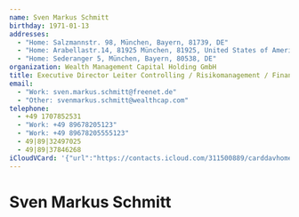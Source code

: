 ```yaml
---
name: Sven Markus Schmitt
birthday: 1971-01-13
addresses:
  - "Home: Salzmannstr. 98, München, Bayern, 81739, DE"
  - "Home: Arabellastr.14, 81925 München, 81925, United States of Americ"
  - "Home: Sederanger 5, München, Bayern, 80538, DE"
organization: Wealth Management Capital Holding GmbH
title: Executive Director Leiter Controlling / Risikomanagement / Finanzierung
email:
  - "Work: sven.markus.schmitt@freenet.de"
  - "Other: svenmarkus.schmitt@wealthcap.com"
telephone:
  - +49 1707852531
  - "Work: +49 89678205123"
  - "Work: +49 89678205555123"
  - 49|89|32497025
  - 49|89|37846268
iCloudVCard: '{"url":"https://contacts.icloud.com/311500889/carddavhome/card/61E50FFD-A15C-4A67-9FA0-47A34B143680.vcf","etag":"\"kmfhajkh\"","data":"BEGIN:VCARD\r\nVERSION:3.0\r\nFN:\r\nN:Schmitt;Sven;Markus;;\r\nUID:BFD17CD7-61BC-4858-8D94-CE2FBAE0650C\r\nBDAY;VALUE=date:1971-01-13\r\nADR;TYPE=HOME:;;Salzmannstr. 98;München;Bayern;81739;DE;\r\nADR;TYPE=HOME:;;Arabellastr.14;81925 München;81925;;United States of Americ\r\n ;\r\nADR;TYPE=HOME:;;Sederanger 5;München;Bayern;80538;DE;\r\nWP1.X-ABLABEL:Home\r\nWP2.X-ABLABEL:Home\r\nWP3.X-ABLABEL:Work\r\nWP4.X-ABLABEL:Work\r\nWP5.X-ABLABEL:Home\r\nPRODID:ez-vcard 0.9.13-fc\r\nREV:2025-04-03T22:05:36Z\r\nORG:Wealth Management Capital Holding GmbH;\r\nTITLE:Executive Director Leiter Controlling / Risikomanagement / Finanzieru\r\n ng\r\nEMAIL;TYPE=WORK:sven.markus.schmitt@freenet.de\r\nEMAIL;TYPE=OTHER:svenmarkus.schmitt@wealthcap.com\r\nPHOTO;VALUE=uri:https://gateway.icloud.com/contacts/311500889/ck/card/bb9a3\r\n 7836f6b56a7e1bf54367f0a11fb\r\nTEL;TYPE=CELL:+49 1707852531\r\nTEL;TYPE=WORK:+49 89678205123\r\nTEL;TYPE=WORK:+49 89678205555123\r\nTEL:49|89|32497025\r\nTEL:49|89|37846268\r\nEND:VCARD"}'
---
```

# Sven Markus Schmitt